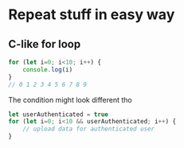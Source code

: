 # Repeat stuff in easy way

## C-like for loop

```js
for (let i=0; i<10; i++) {
    console.log(i)
}
// 0 1 2 3 4 5 6 7 8 9
```

The condition might look different tho

```js
let userAuthenticated = true
for (let i=0; i<10 && userAuthenticated; i++) {
    // upload data for authenticated user
}
```
